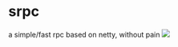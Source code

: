 # srpc
a simple/fast rpc based on netty, without pain ![](https://travis-ci.org/michael-kraz/srpc.svg?branch=master)
